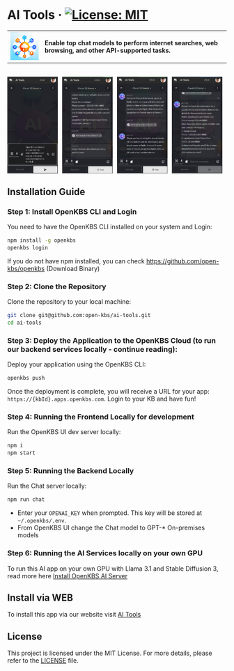 # AI Tools &middot; [![License: MIT](https://img.shields.io/badge/License-MIT-green.svg)](https://github.com/open-kbs/ai-tools/blob/main/LICENSE)
<table>
  <tr>
    <td>
      <img src="app/icon.png" alt="App Icon" style="width: 100px; margin-right: 10px;">
    </td>
    <td>
      <strong>Enable top chat models to perform internet searches, web browsing, and other API-supported tasks.</strong>
    </td>
  </tr>
</table>

<br />

<div style="display: flex; flex-direction: row;">
    <img src="app/screenshots/1.png" alt="Screenshot 1" style="width: 23%; margin-right: 10px;">
    <img src="app/screenshots/2.png" alt="Screenshot 2" style="width: 23%; margin-right: 10px;">
    <img src="app/screenshots/3.png" alt="Screenshot 3" style="width: 23%; margin-right: 10px;">
    <img src="app/screenshots/4.png" alt="Screenshot 4" style="width: 23%; margin-right: 10px;">
</div>

## Installation Guide

### Step 1: Install OpenKBS CLI and Login

You need to have the OpenKBS CLI installed on your system and Login:

```bash
npm install -g openkbs
openkbs login
```

If you do not have npm installed, you can check https://github.com/open-kbs/openkbs (Download Binary)

### Step 2: Clone the Repository

Clone the repository to your local machine:

```bash
git clone git@github.com:open-kbs/ai-tools.git
cd ai-tools
```

### Step 3: Deploy the Application to the OpenKBS Cloud (to run our backend services locally - continue reading):
Deploy your application using the OpenKBS CLI:

```bash
openkbs push
```

Once the deployment is complete, you will receive a URL for your app: `https://{kbId}.apps.openkbs.com`.
Login to your KB and have fun!

### Step 4: Running the Frontend Locally for development

Run the OpenKBS UI dev server locally:

```bash
npm i
npm start
```

### Step 5: Running the Backend Locally

Run the Chat server locally:

```bash
npm run chat
```

- Enter your `OPENAI_KEY` when prompted. This key will be stored at `~/.openkbs/.env`.
- From OpenKBS UI change the Chat model to GPT-* On-premises models

### Step 6: Running the AI Services locally on your own GPU
To run this AI app on your own GPU with Llama 3.1 and Stable Diffusion 3, read more here [Install OpenKBS AI Server](https://github.com/open-kbs/openkbs?tab=readme-ov-file#installing-openkbs-ai-server-and-integrating-llama-31-and-stable-diffusion-3-locally)


## Install via WEB
To install this app via our website visit [AI Tools](https://openkbs.com/apps/ai-tools/)


## License

This project is licensed under the MIT License. For more details, please refer to the [LICENSE](https://github.com/open-kbs/ai-tools/blob/main/LICENSE) file.
